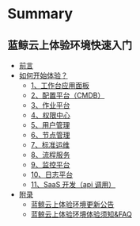 # Summary

## 蓝鲸云上体验环境快速入门

* [前言](README.md)
* [如何开始体验？]()
    * [1、工作台应用面板](PAAS.md)
    * [2、配置平台（CMDB）](CMDB.md)
    * [3、作业平台](JOB.md)
    * [4、权限中心](IAM.md)
    * [5、用户管理](USERMGR.md)
    * [6、节点管理](NODEMAN.md)
    * [7、标准运维](SOPS.md)
    * [8、流程服务](ITSM.md)
    * [9、监控平台](MONITORV3.md)
    * [10、日志平台](LOG.md)
    * [11、SaaS 开发（api 调用）](API_GUIDE.md)
* [附录]()
    * [蓝鲸云上体验环境更新公告](CHANGE_LOG.md)
    * [蓝鲸云上体验环境体验须知&FAQ](FAQ.md)